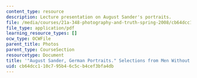 ```yaml
---
content_type: resource
description: Lecture presentation on August Sander's portraits.
file: /media/courses/21a-348-photography-and-truth-spring-2008/cb64dcc110c795b46c5cb4cef3bfa4db_MIT21A_348S08_portraitsG.pdf
file_type: application/pdf
learning_resource_types: []
ocw_type: OCWFile
parent_title: Photos
parent_type: CourseSection
resourcetype: Document
title: '"August Sander, German Portraits." Selections from Men Without Masks.'
uid: cb64dcc1-10c7-95b4-6c5c-b4cef3bfa4db
---
```

